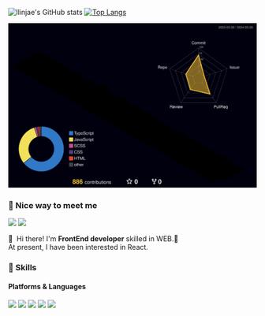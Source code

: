 ![llinjae's GitHub stats](https://github-readme-stats.vercel.app/api?username=llinjae&show_icons=true&theme=radical)
[![Top Langs](https://github-readme-stats.vercel.app/api/top-langs/?username=llinjae&layout=compact&theme=radical&langs_count=8)](https://github.com/anuraghazra/github-readme-stats)

![](./profile-3d-contrib/profile-night-rainbow.svg)

### 🤞 Nice way to meet me
<p>
  <a href="https://velog.io/@dldlswognqh"><img src="https://img.shields.io/badge/Velog-3DDC84?style=flat-square&logo=velog&logoColor=white"/></a>
  <a href="mailto:dldlswo23@gmail.com" target="_blank"><img src="https://img.shields.io/badge/dldlswo23@gmail.com-EA4335?style=flat-square&logo=Gmail&logoColor=white"/></a>
</p>

<p>
  👋&nbsp; Hi there! I'm <b>FrontEnd developer</b> skilled in WEB.🚀<br/>
  At present, I have been interested in React.<br/>
</p>


### 💪 Skills
#### Platforms & Languages
<p>
  <img src="https://img.shields.io/badge/HTML5-E34F26?style=flat-square&logo=html5&logoColor=white"/>
  <img src="https://img.shields.io/badge/CSS3-1572B6?style=flat-square&logo=css3&logoColor=white"/>
  <img src="https://img.shields.io/badge/Javascript-F7DF1E?style=flat-square&logo=javascript&logoColor=white"/>
  <img src="https://img.shields.io/badge/Typescript-3178C6?style=flat-square&logo=typescript&logoColor=white"/>
  <img src="https://img.shields.io/badge/React-61DAFB?style=flat-square&logo=react&logoColor=white"/>
</p>
